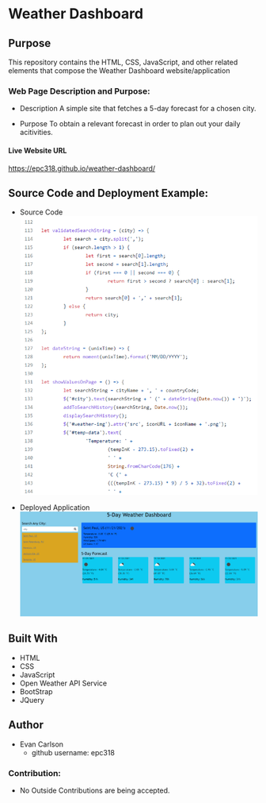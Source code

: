 # Weather Dashboard

## Purpose
This repository contains the HTML, CSS, JavaScript, and other related elements that compose the Weather Dashboard website/application

### Web Page Description and Purpose:
* Description
    A simple site that fetches a 5-day forecast for a chosen city.

* Purpose
    To obtain a relevant forecast in order to plan out your daily acitivities. 

#### Live Website URL
https://epc318.github.io/weather-dashboard/

## Source Code and Deployment Example:

* Source Code
![Weather Dashboard - Source Code](https://github.com/epc318/weather-dashboard/blob/main/Assets/images/Source_Code_example_weather.PNG)

* Deployed Application
![Weather Dashboard - Deployed](https://github.com/epc318/weather-dashboard/blob/main/Assets/images/deploy_ex_weather.PNG)

## Built With
* HTML
* CSS
* JavaScript
* Open Weather API Service
* BootStrap
* JQuery

## Author
* Evan Carlson
    - github username: epc318

### Contribution:
* No Outside Contributions are being accepted.